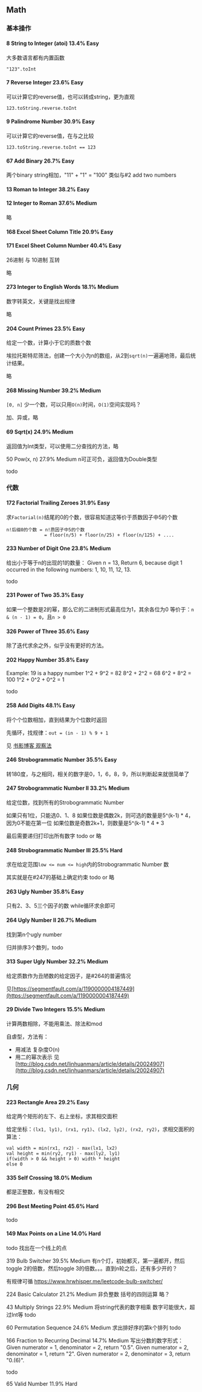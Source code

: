 ## Math

### 基本操作

#### 8	String to Integer (atoi)	13.4%	Easy
大多数语言都有内置函数

	"123".toInt

#### 7	Reverse Integer	23.6%	Easy
可以计算它的reverse值，也可以转成string，更为直观

	123.toString.reverse.toInt

#### 9	Palindrome Number	30.9%	Easy
可以计算它的reverse值，在与之比较

	123.toString.reverse.toInt == 123


#### 67	Add Binary	26.7%	Easy
两个binary string相加，"11" + "1" = "100"
类似与#2 add two numbers


#### 13	Roman to Integer	38.2%	Easy
#### 12	Integer to Roman	37.6%	Medium
略

#### 168	Excel Sheet Column Title	20.9%	Easy
#### 171	Excel Sheet Column Number	40.4%	Easy
26进制 与 10进制 互转

略

#### 273	Integer to English Words	18.1%	Medium
数字转英文，关键是找出规律

略

#### 204	Count Primes	23.5%	Easy
给定一个数，计算小于它的质数个数

埃拉托斯特尼筛法，创建一个大小为n的数组，从2到`sqrt(n)`一遍遍地筛，最后统计结果。

略


#### 268	Missing Number	39.2%	Medium
`[0, n]` 少一个数，可以只用`O(n)`时间，`O(1)`空间实现吗？

加、异或，略


#### 69	Sqrt(x)	24.9%	Medium
返回值为Int类型，可以使用二分查找的方法，略

50	Pow(x, n)	27.9%	Medium
n可正可负，返回值为Double类型

todo



### 代数
#### 172	Factorial Trailing Zeroes	31.9%	Easy
求`Factorial(n)`结尾的0的个数，很容易知道这等价于质数因子中5的个数

	n!后缀0的个数 = n!质因子中5的个数
	              = floor(n/5) + floor(n/25) + floor(n/125) + ....

#### 233	Number of Digit One	23.8%	Medium
给出小于等于n的出现的1的数量：
Given n = 13,
Return 6, because digit 1 occurred in the following numbers: 1, 10, 11, 12, 13.

todo


#### 231	Power of Two	35.3%	Easy
如果一个整数是2的幂，那么它的二进制形式最高位为1，其余各位为0
等价于：`n & (n - 1) = 0`，且`n > 0`

#### 326	Power of Three	35.6%	Easy
除了迭代求余之外，似乎没有更好的方法。

#### 202	Happy Number	35.8%	Easy
Example: 19 is a happy number
1^2 + 9^2 = 82
8^2 + 2^2 = 68
6^2 + 8^2 = 100
1^2 + 0^2 + 0^2 = 1

todo

#### 258	Add Digits	48.1%	Easy
将个个位数相加，直到结果为个位数时返回

先循环，找规律：`out = (in - 1) % 9 + 1`

见 [书影博客 观察法](http://bookshadow.com/weblog/2015/08/16/leetcode-add-digits/)



#### 246	Strobogrammatic Number 	35.5%	Easy
转180度，与之相同，相关的数字是0，1，6，8，9，所以判断起来就很简单了

#### 247	Strobogrammatic Number II 	33.2%	Medium
给定位数，找到所有的Strobogrammatic Number 

如果只有1位，只能选0、1、8
如果位数是偶数2k，则可选的数量是5^(k-1) * 4，因为0不能在第一位
如果位数是奇数2k+1，则数量是5^(k-1) * 4 * 3

最后需要递归打印出所有数字
todo or 略

#### 248	Strobogrammatic Number III 	25.5%	Hard
求在给定范围`low <= num <= high`内的Strobogrammatic Number 数

其实就是在#247的基础上确定约束
todo or 略


#### 263	Ugly Number	35.8%	Easy
只有2、3、5三个因子的数
while循环求余即可

#### 264	Ugly Number II	26.7%	Medium
找到第n个ugly number

归并排序3个数列，todo

#### 313	Super Ugly Number	32.2%	Medium
给定质数作为丑陋数的给定因子，是#264的普遍情况

见[https://segmentfault.com/a/1190000004187449](https://segmentfault.com/a/1190000004187449)

#### 29	Divide Two Integers	15.5%	Medium
计算两数相除，不能用乘法、除法和mod

自虐型，方法有：
* 用减法 复杂度O(n)
* 用二的幂次表示 见[http://blog.csdn.net/linhuanmars/article/details/20024907](http://blog.csdn.net/linhuanmars/article/details/20024907)




### 几何

#### 223	Rectangle Area	29.2%	Easy
给定两个矩形的左下、右上坐标，求其相交面积

给定坐标：`(lx1, ly1), (rx1, ry1)`、`(lx2, ly2), (rx2, ry2)`，求相交面积的算法：

	val width = min(rx1, rx2) - max(lx1, lx2)
	val height = min(ry2, ry1) - max(ly2, ly1)
	if(width > 0 && height > 0) width * height
	else 0


#### 335	Self Crossing	18.0%	Medium
都是正整数，有没有相交



#### 296	Best Meeting Point 	45.6%	Hard
todo

#### 149	Max Points on a Line	14.0%	Hard
todo 找出在一个线上的点













319	Bulb Switcher	39.5%	Medium
有n个灯，初始都灭，第一遍都开，然后toggle 2的倍数，然后toggle 3的倍数。。。直到n轮之后，还有多少开的？

有规律可循
https://www.hrwhisper.me/leetcode-bulb-switcher/





224	Basic Calculator	21.2%	Medium
非负整数 括号的四则运算
略？


43	Multiply Strings	22.9%	Medium
将string代表的数字相乘
数字可能很大，超过Int等
todo







60	Permutation Sequence	24.6%	Medium
求出排好序的第k个排列
todo


166	Fraction to Recurring Decimal	14.7%	Medium
写出分数的数字形式：
Given numerator = 1, denominator = 2, return "0.5".
Given numerator = 2, denominator = 1, return "2".
Given numerator = 2, denominator = 3, return "0.(6)".

todo


65	Valid Number	11.9%	Hard




